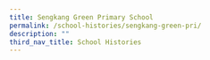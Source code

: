```yaml
---
title: Sengkang Green Primary School
permalink: /school-histories/sengkang-green-pri/
description: ""
third_nav_title: School Histories
---
```


